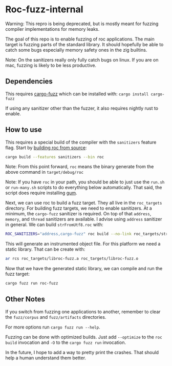 # Roc-fuzz-internal

Warning: This repro is being deprecated, but is mostly meant for fuzzing compiler implementations for memory leaks.


The goal of this repo is to enable fuzzing of roc applications.
The main target is fuzzing parts of the standard library.
It should hopefully be able to catch some bugs especially memory safety ones in the zig builtins.

Note: On the sanitizers really only fully catch bugs on linux. If you are on mac, fuzzing is likely to be less productive.

## Dependencies

This requires [cargo-fuzz](https://github.com/rust-fuzz/cargo-fuzz) which can be installed with: `cargo install cargo-fuzz`

If using any sanitizer other than the fuzzer, it also requires nightly rust to enable.

## How to use

This requires a special build of the compiler with the `sanitizers` feature flag.
Start by [building roc from source](https://github.com/roc-lang/roc/blob/main/BUILDING_FROM_SOURCE.md):
```sh
cargo build --features sanitizers --bin roc
```

Note: From this point forward, `roc` means the binary generate from the above command in `target/debug/roc`

Note: If you have `roc` in your path, you should be able to just use the `run.sh` or `run-many.sh` scripts to do everything below automatically.
That said, the script does require installing [gum](https://github.com/charmbracelet/gum).


Next, we can use roc to build a fuzz target. They all live in the `roc_targets` directory.
For building fuzz targets, we need to enable sanitizers. At a minimum, the `cargo-fuzz` sanitizer is required.
On top of that `address`, `memory`, and `thread` sanitizers are available. I advise using `address` sanitizer in general.
We can build `strFromUtf8.roc` with:
```sh
ROC_SANITIZERS="address,cargo-fuzz" roc build --no-link roc_targets/strFromUtf8.roc
````

This will generate an instrumented object file. For this platform we need a static library.
That can be create with:
```sh
ar rcs roc_targets/libroc-fuzz.a roc_targets/libroc-fuzz.o
```

Now that we have the generated static library, we can compile and run the fuzz target:
```sh
cargo fuzz run roc-fuzz
```

## Other Notes

If you switch from fuzzing one applications to another, remember to clear the `fuzz/corpus` and `fuzz/artifacts` directories.


For more options run `cargo fuzz run --help`.


Fuzzing can be done with optimized builds. Just add `--optimize` to the `roc build` invocation and `-O` to the `cargo fuzz run` invocation.


In the future, I hope to add a way to pretty print the crashes. That should help a human understand them better.
